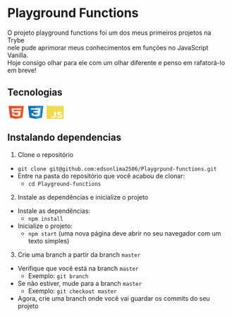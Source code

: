 # Playground Functions

 O projeto playground functions foi um dos meus primeiros projetos na Trybe </br>
 nele pude aprimorar meus conhecimentos em funções no JavaScript Vanilla. </br>
 Hoje consigo olhar para ele com um olhar diferente e penso em rafatorá-lo em breve!
 
 ## Tecnologias
 
 <div>
  <img align="center" alt="Edson-HTML" height="30" width="40" src="https://raw.githubusercontent.com/devicons/devicon/master/icons/html5/html5-original.svg">
  <img align="center" alt="Edson-CSS" height="30" width="40" src="https://raw.githubusercontent.com/devicons/devicon/master/icons/css3/css3-original.svg">
  <img align="center" alt="Edson-Js" height="30" width="40" src="https://raw.githubusercontent.com/devicons/devicon/master/icons/javascript/javascript-plain.svg">
</div>

## Instalando dependencias

1. Clone o repositório
  * `git clone git@github.com:edsonlima2506/Playgrpund-functions.git`
  * Entre na pasta do repositório que você acabou de clonar:
    * `cd Playground-functions`

2. Instale as dependências e inicialize o projeto
  * Instale as dependências:
    * `npm install`
  * Inicialize o projeto:
    * `npm start` (uma nova página deve abrir no seu navegador com um texto simples)

3. Crie uma branch a partir da branch `master`

  * Verifique que você está na branch `master`
    * Exemplo: `git branch`
  * Se não estiver, mude para a branch `master`
    * Exemplo: `git checkout master`
  * Agora, crie uma branch onde você vai guardar os commits do seu projeto
